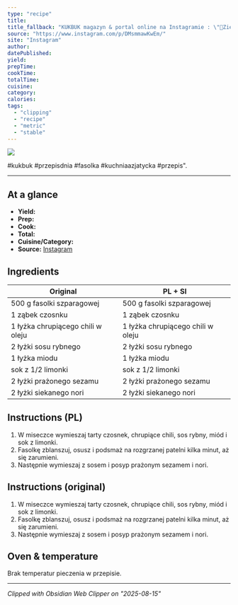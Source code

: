 ```yaml
---
type: "recipe"
title:
title_fallback: "KUKBUK magazyn & portal online na Instagramie : \"🫛Zielona fasolka, która ma więcej charakteru niż niejedno danie główne. Pikantna, słona, lekko słodka i pełna umami - dokładnie taka, jak lubimy 🥢Składniki:500 g fasolki szparagowej1 ząbek czosnku1 łyżka chrupiącego chili w oleju2 łyżki sosu rybnego1 łyżka miodusok z 1/2 limonki2 łyżki prażonego sezamu2 łyżki siekanego nori1. W miseczce wymieszaj tarty czosnek, chrupiące chili, sos rybny, miód i sok z limonki.2. Fasolkę zblanszuj, osusz i podsmaż na rozgrzanej patelni kilka minut, aż się zarumieni.3. Następnie wymieszaj z sosem i posyp prażonym sezamem i nori.Smacznego!#kukbuk #przepisdnia #fasolka #kuchniaazjatycka #przepis\""
source: "https://www.instagram.com/p/DMsmmawKwEm/"
site: "Instagram"
author:
datePublished:
yield:
prepTime:
cookTime:
totalTime:
cuisine:
category:
calories:
tags:
  - "clipping"
  - "recipe"
  - "metric"
  - "stable"
---
```



![](https://scontent-waw2-2.cdninstagram.com/v/t51.82787-15/523793742_18517928911025640_6397915208249075148_n.jpg?stp=cmp1_dst-jpg_e35_s640x640_tt6&_nc_cat=101&ccb=1-7&_nc_sid=18de74&_nc_ohc=yYi6JreQaGQQ7kNvwEOnN62&_nc_oc=AdnGywyMqZ2otzBEodn3xJA6xkxTMsf7L4LrFIw5o3xThzDsIfIuLP-SIzY8iUa33S4&_nc_zt=23&_nc_ht=scontent-waw2-2.cdninstagram.com&_nc_gid=oGNsj3ALhqNL9JticneEAQ&oh=00_AfUlJTo1i9apO3ShCXD6oJXQDnmIy8i2WCQzsC_yg71Nyg&oe=68A57ADD)

>

#kukbuk #przepisdnia #fasolka #kuchniaazjatycka #przepis".

---

## At a glance
- **Yield:** 
- **Prep:** 
- **Cook:** 
- **Total:** 
- **Cuisine/Category:**  
- **Source:** [Instagram](https://www.instagram.com/p/DMsmmawKwEm/)

## Ingredients
| Original | PL + SI |
|----------|----------|
| 500 g fasolki szparagowej | 500 g fasolki szparagowej |
| 1 ząbek czosnku | 1 ząbek czosnku |
| 1 łyżka chrupiącego chili w oleju | 1 łyżka chrupiącego chili w oleju |
| 2 łyżki sosu rybnego | 2 łyżki sosu rybnego |
| 1 łyżka miodu | 1 łyżka miodu |
| sok z 1/2 limonki | sok z 1/2 limonki |
| 2 łyżki prażonego sezamu | 2 łyżki prażonego sezamu |
| 2 łyżki siekanego nori | 2 łyżki siekanego nori |

## Instructions (PL)
1. W miseczce wymieszaj tarty czosnek, chrupiące chili, sos rybny, miód i sok z limonki.
2. Fasolkę zblanszuj, osusz i podsmaż na rozgrzanej patelni kilka minut, aż się zarumieni.
3. Następnie wymieszaj z sosem i posyp prażonym sezamem i nori.

## Instructions (original)
1. W miseczce wymieszaj tarty czosnek, chrupiące chili, sos rybny, miód i sok z limonki.
2. Fasolkę zblanszuj, osusz i podsmaż na rozgrzanej patelni kilka minut, aż się zarumieni.
3. Następnie wymieszaj z sosem i posyp prażonym sezamem i nori.

## Oven & temperature
Brak temperatur pieczenia w przepisie.

---
*Clipped with Obsidian Web Clipper on \"2025-08-15\"*